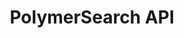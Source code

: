 ---
title: PolymerSearch API
favicon: favicon.ico

# language_tabs: # must be one of https://git.io/vQNgJ
  # - shell
  # - ruby
  # - python
  # - javascript

meta:
  - name: description
    content: PolymerSearch public API documentation
  - name: keywords
    content: PolymerSearch,API,Documentation


toc_footers:
  - <a href='https://app.polymersearch.com'>Sign Up for a Developer Key</a>
  - <a href='https://polymersearch.com'>PolymerSearch Website</a>

includes:
  - introduction
  - authentication
  - datasets
  - tasks
  - errors
  - ratelimiting
  - changelog

search: true
code_clipboard: true
---